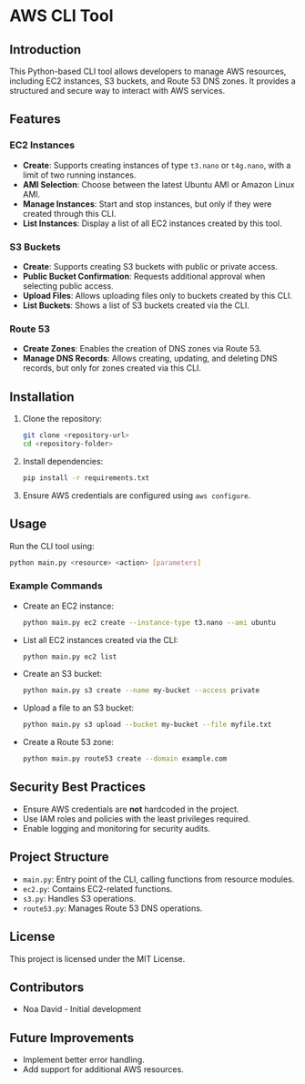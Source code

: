 # AWS CLI Tool

## Introduction
This Python-based CLI tool allows developers to manage AWS resources, including EC2 instances, S3 buckets, and Route 53 DNS zones. It provides a structured and secure way to interact with AWS services.

## Features

### EC2 Instances
- **Create**: Supports creating instances of type `t3.nano` or `t4g.nano`, with a limit of two running instances.
- **AMI Selection**: Choose between the latest Ubuntu AMI or Amazon Linux AMI.
- **Manage Instances**: Start and stop instances, but only if they were created through this CLI.
- **List Instances**: Display a list of all EC2 instances created by this tool.

### S3 Buckets
- **Create**: Supports creating S3 buckets with public or private access.
- **Public Bucket Confirmation**: Requests additional approval when selecting public access.
- **Upload Files**: Allows uploading files only to buckets created by this CLI.
- **List Buckets**: Shows a list of S3 buckets created via the CLI.

### Route 53
- **Create Zones**: Enables the creation of DNS zones via Route 53.
- **Manage DNS Records**: Allows creating, updating, and deleting DNS records, but only for zones created via this CLI.

## Installation
1. Clone the repository:
   ```bash
   git clone <repository-url>
   cd <repository-folder>
   ```
2. Install dependencies:
   ```bash
   pip install -r requirements.txt
   ```
3. Ensure AWS credentials are configured using `aws configure`.

## Usage
Run the CLI tool using:
```bash
python main.py <resource> <action> [parameters]
```

### Example Commands
- Create an EC2 instance:
  ```bash
  python main.py ec2 create --instance-type t3.nano --ami ubuntu
  ```
- List all EC2 instances created via the CLI:
  ```bash
  python main.py ec2 list
  ```
- Create an S3 bucket:
  ```bash
  python main.py s3 create --name my-bucket --access private
  ```
- Upload a file to an S3 bucket:
  ```bash
  python main.py s3 upload --bucket my-bucket --file myfile.txt
  ```
- Create a Route 53 zone:
  ```bash
  python main.py route53 create --domain example.com
  ```

## Security Best Practices
- Ensure AWS credentials are **not** hardcoded in the project.
- Use IAM roles and policies with the least privileges required.
- Enable logging and monitoring for security audits.

## Project Structure
- `main.py`: Entry point of the CLI, calling functions from resource modules.
- `ec2.py`: Contains EC2-related functions.
- `s3.py`: Handles S3 operations.
- `route53.py`: Manages Route 53 DNS operations.

## License
This project is licensed under the MIT License.

## Contributors
- Noa David - Initial development

## Future Improvements
- Implement better error handling.
- Add support for additional AWS resources.

